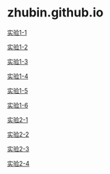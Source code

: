# zhubin.github.io
<!doctype html>
<html>
<head>
<meta charset="utf-8">
<title>无标题文档</title>
</head>

<body>	
<p><a href="Untitled1.html">实验1-1</a></p>
<p><a href="Untitled2.html">实验1-2</a></p>
<p><a href="Untitled3.html">实验1-3</a></p>
<p><a href="Untitled4.html">实验1-4</a></p>
<p><a href="Untitled5.html">实验1-5</a></p>
<p><a href="Untitled6.html">实验1-6</a></p>
<p><a href="Untitled7.html">实验2-1</a></p>
<p><a href="Untitled8.html">实验2-2</a></p>
<p><a href="Untitled9.html">实验2-3</a></p>
<p><a href="Untitled10.html">实验2-4</a></p>
</body>
</html>
